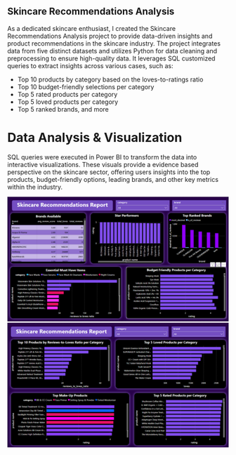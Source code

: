 ## Skincare Recommendations Analysis
As a dedicated skincare enthusiast, I created the Skincare Recommendations Analysis project to provide data-driven insights and product recommendations in the skincare industry.
The project integrates data from five distinct datasets and utilizes Python for data cleaning and preprocessing to ensure high-quality data. It leverages SQL customized queries to extract insights across various cases, such as:
- Top 10 products by category based on the loves-to-ratings ratio
- Top 10 budget-friendly selections per category
- Top 5 rated products per category
- Top 5 loved products per category
- Top 5 ranked brands, and more

# Data Analysis & Visualization
SQL queries were executed in Power BI to transform the data into interactive visualizations. These visuals provide a evidence based perspective on the skincare sector, offering users insights into the top products, budget-friendly options, leading brands, and other key metrics within the industry.

![Screenshot](page1_dashboard.png)
![Screenshot](page2_dashboard.png)

